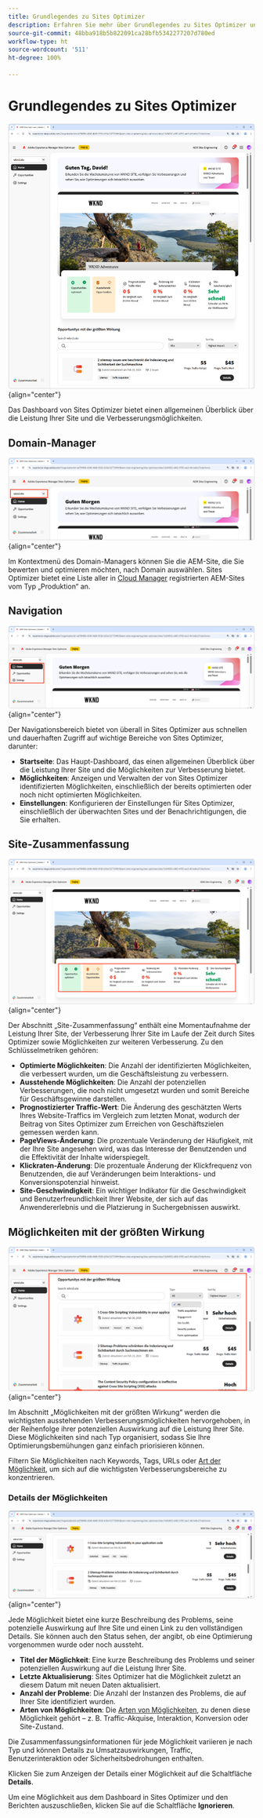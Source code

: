 ```yaml
---
title: Grundlegendes zu Sites Optimizer
description: Erfahren Sie mehr über Grundlegendes zu Sites Optimizer und darüber, wie Sie darin navigieren.
source-git-commit: 48bba918b5b822091ca28bfb5342277207d780ed
workflow-type: ht
source-wordcount: '511'
ht-degree: 100%

---
```



# Grundlegendes zu Sites Optimizer

![Startseite von Sites Optimizer](./assets/basics/hero.png){align="center"}

Das Dashboard von Sites Optimizer bietet einen allgemeinen Überblick über die Leistung Ihrer Site und die Verbesserungsmöglichkeiten.

## Domain-Manager

![Domain-Manager in Sites Optimizer](./assets/basics/domain-manager.png){align="center"}

Im Kontextmenü des Domain-Managers können Sie die AEM-Site, die Sie bewerten und optimieren möchten, nach Domain auswählen. Sites Optimizer bietet eine Liste aller in [Cloud Manager](https://experienceleague.adobe.com/de/docs/experience-manager-cloud-service/content/implementing/using-cloud-manager/edge-delivery-sites/add-edge-delivery-site) registrierten AEM-Sites vom Typ „Produktion“ an.

## Navigation

![Navigation in Sites Optimizer](./assets/basics/navigation.png){align="center"}

Der Navigationsbereich bietet von überall in Sites Optimizer aus schnellen und dauerhaften Zugriff auf wichtige Bereiche von Sites Optimizer, darunter:

* **Startseite**: Das Haupt-Dashboard, das einen allgemeinen Überblick über die Leistung Ihrer Site und die Möglichkeiten zur Verbesserung bietet.
* **Möglichkeiten**: Anzeigen und Verwalten der von Sites Optimizer identifizierten Möglichkeiten, einschließlich der bereits optimierten oder noch nicht optimierten Möglichkeiten.
* **Einstellungen**: Konfigurieren der Einstellungen für Sites Optimizer, einschließlich der überwachten Sites und der Benachrichtigungen, die Sie erhalten.

## Site-Zusammenfassung

![Site-Zusammenfassung in Sites Optimizer](./assets/basics/site-summary.png){align="center"}

Der Abschnitt „Site-Zusammenfassung“ enthält eine Momentaufnahme der Leistung Ihrer Site, der Verbesserung Ihrer Site im Laufe der Zeit durch Sites Optimizer sowie Möglichkeiten zur weiteren Verbesserung. Zu den Schlüsselmetriken gehören:

* **Optimierte Möglichkeiten**: Die Anzahl der identifizierten Möglichkeiten, die verbessert wurden, um die Geschäftsleistung zu verbessern.
* **Ausstehende Möglichkeiten**: Die Anzahl der potenziellen Verbesserungen, die noch nicht umgesetzt wurden und somit Bereiche für Geschäftsgewinne darstellen.
* **Prognostizierter Traffic-Wert**: Die Änderung des geschätzten Werts Ihres Website-Traffics im Vergleich zum letzten Monat, wodurch der Beitrag von Sites Optimizer zum Erreichen von Geschäftszielen gemessen werden kann.
* **PageViews-Änderung**: Die prozentuale Veränderung der Häufigkeit, mit der Ihre Site angesehen wird, was das Interesse der Benutzenden und die Effektivität der Inhalte widerspiegelt.
* **Klickraten-Änderung**: Die prozentuale Änderung der Klickfrequenz von Benutzenden, die auf Veränderungen beim Interaktions- und Konversionspotenzial hinweist.
* **Site-Geschwindigkeit**: Ein wichtiger Indikator für die Geschwindigkeit und Benutzerfreundlichkeit Ihrer Website, der sich auf das Anwendererlebnis und die Platzierung in Suchergebnissen auswirkt.

## Möglichkeiten mit der größten Wirkung

![Möglichkeiten mit der größten Wirkung in Sites Optimizer](./assets/basics/high-impact-opportunities.png){align="center"}

Im Abschnitt „Möglichkeiten mit der größten Wirkung“ werden die wichtigsten ausstehenden Verbesserungsmöglichkeiten hervorgehoben, in der Reihenfolge ihrer potenziellen Auswirkung auf die Leistung Ihrer Site. Diese Möglichkeiten sind nach Typ organisiert, sodass Sie Ihre Optimierungsbemühungen ganz einfach priorisieren können.

Filtern Sie Möglichkeiten nach Keywords, Tags, URLs oder [Art der Möglichkeit](../opportunity-types/overview.md), um sich auf die wichtigsten Verbesserungsbereiche zu konzentrieren.


### Details der Möglichkeiten

![Möglichkeit mit der größten Wirkung in Sites Optimizer](./assets/basics/high-impact-opportunity-details.png){align="center"}

Jede Möglichkeit bietet eine kurze Beschreibung des Problems, seine potenzielle Auswirkung auf Ihre Site und einen Link zu den vollständigen Details. Sie können auch den Status sehen, der angibt, ob eine Optimierung vorgenommen wurde oder noch aussteht.

* **Titel der Möglichkeit**: Eine kurze Beschreibung des Problems und seiner potenziellen Auswirkung auf die Leistung Ihrer Site.
* **Letzte Aktualisierung**: Sites Optimizer hat die Möglichkeit zuletzt an diesem Datum mit neuen Daten aktualisiert.
* **Anzahl der Probleme**: Die Anzahl der Instanzen des Problems, die auf Ihrer Site identifiziert wurden.
* **Arten von Möglichkeiten**: Die [Arten von Möglichkeiten](../opportunity-types/overview.md), zu denen diese Möglichkeit gehört – z. B. Traffic-Akquise, Interaktion, Konversion oder Site-Zustand.

Die Zusammenfassungsinformationen für jede Möglichkeit variieren je nach Typ und können Details zu Umsatzauswirkungen, Traffic, Benutzerinteraktion oder Sicherheitsbedrohungen enthalten.

Klicken Sie zum Anzeigen der Details einer Möglichkeit auf die Schaltfläche **Details**.

Um eine Möglichkeit aus dem Dashboard in Sites Optimizer und den Berichten auszuschließen, klicken Sie auf die Schaltfläche **Ignorieren**.

